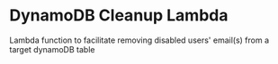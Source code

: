 # DynamoDB Cleanup Lambda

Lambda function to facilitate removing disabled users' email(s) from a target dynamoDB table
